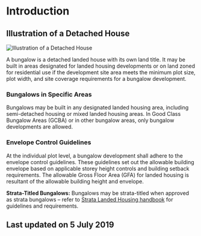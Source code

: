 # Introduction

## Illustration of a Detached House
<img src="https://www.ura.gov.sg/-/media/Corporate/Guidelines/Development-control/Landed-Housing/LHD00_Bungalow_Typology.jpg?h=100%25&w=100%25" alt="Illustration of a Detached House">

A bungalow is a detached landed house with its own land title. It may be built in areas designated for landed housing developments or on land zoned for residential use if the development site area meets the minimum plot size, plot width, and site coverage requirements for a bungalow development.

### Bungalows in Specific Areas

Bungalows may be built in any designated landed housing area, including semi-detached housing or mixed landed housing areas. In Good Class Bungalow Areas (GCBA) or in other bungalow areas, only bungalow developments are allowed.

### Envelope Control Guidelines

At the individual plot level, a bungalow development shall adhere to the envelope control guidelines. These guidelines set out the allowable building envelope based on applicable storey height controls and building setback requirements. The allowable Gross Floor Area (GFA) for landed housing is resultant of the allowable building height and envelope.

**Strata-Titled Bungalows:** Bungalows may be strata-titled when approved as strata bungalows – refer to [Strata Landed Housing handbook](https://www.ura.gov.sg/Corporate/Guidelines/Development-Control/Residential/Strata-Landed-Housing) for guidelines and requirements.

## Last updated on 5 July 2019
